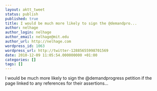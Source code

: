 ```yaml
---
layout: aktt_tweet
status: publish
published: true
title: I would be much more likely to sign the @demandpro...
author: nelhage
author_login: nelhage
author_email: nelhage@mit.edu
author_url: http://nelhage.com
wordpress_id: 1063
wordpress_url: http://twitter-12885655998701569
date: 2010-12-09 11:05:54.000000000 +01:00
categories: []
tags: []
---
```

I would be much more likely to sign the @demandprogress petition if the page linked to any references for their assertions...
